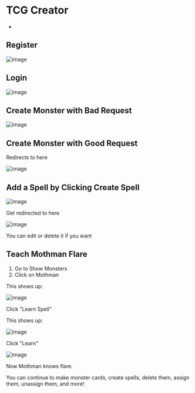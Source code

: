 # TCG Creator

<ul>
    <li></li>
</ul>

## Register

![image](https://github.com/jrinehuls/tcg-creator/assets/109096743/60427c6c-c259-4ab7-b1b9-cd4d726f3409)

## Login

![image](https://github.com/jrinehuls/tcg-creator/assets/109096743/c9c7c612-0811-4c77-af33-216064ffdd17)

## Create Monster with Bad Request

![image](https://github.com/jrinehuls/tcg-creator/assets/109096743/06b44454-54ce-47dc-b6ee-f65e85da7a5d)

## Create Monster with Good Request

Redirects to here

![image](https://github.com/jrinehuls/tcg-creator/assets/109096743/d811d591-225b-41c0-a848-72a2c2ca3692)

## Add a Spell by Clicking Create Spell

![image](https://github.com/jrinehuls/tcg-creator/assets/109096743/abba96e6-8fab-46fe-954c-565fea368280)

Get redirected to here

![image](https://github.com/jrinehuls/tcg-creator/assets/109096743/be864095-1e10-47f0-b4ca-a9a7258a7fba)

You can edit or delete it if you want

## Teach Mothman Flare

<ol>
    <li>Go to Show Monsters</li>
    <li>Click on Mothman</li>
</ol>

This shows up:

![image](https://github.com/jrinehuls/tcg-creator/assets/109096743/d4bfc359-d3a0-444e-bb64-d4379a192f35)

Click "Learn Spell"

This shows up:

![image](https://github.com/jrinehuls/tcg-creator/assets/109096743/e36fe33a-7e7d-4136-9ec9-706abc8feeec)

Click "Learn"

![image](https://github.com/jrinehuls/tcg-creator/assets/109096743/1403c365-0ade-4f48-956a-e1219fe218b5)

Now Mothman knows flare.

You can continue to make monster cards, create spells, delete them, assign them, unassign them, and more!

